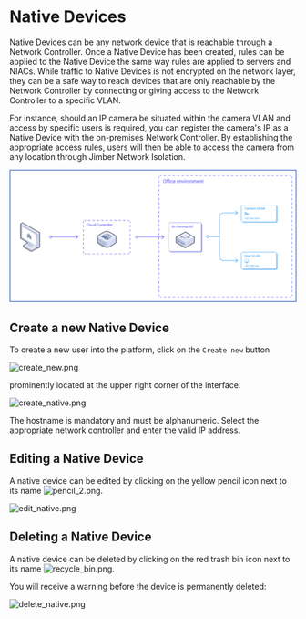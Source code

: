 # Native Devices

Native Devices can be any network device that is reachable through a Network Controller. Once a Native Device has been created, rules can be applied to the Native Device the same way rules are applied to servers and NIACs. While traffic to Native Devices is not encrypted on the network layer, they can be a safe way to reach devices that are only reachable by the Network Controller by connecting or giving access to the Network Controller to a specific VLAN.

For instance, should an IP camera be situated within the camera VLAN and access by specific users is required, you can register the camera's IP as a Native Device with the on-premises Network Controller. By establishing the appropriate access rules, users will then be able to access the camera from any location through Jimber Network Isolation.

![scheme1.png](scheme1.png)



## Create a new Native Device
To create a new user into the platform, click on the `Create new`  button

![create_new.png](/create_new.png)

prominently located at the upper right corner of the interface.


![create_native.png](/create_native.png ':size=500x350')
                    
The hostname is mandatory and must be alphanumeric. Select the appropriate network controller and enter the valid IP address.

## Editing a Native Device
  
 A native device can be edited by clicking on the yellow pencil icon next to its name ![pencil_2.png](/pencil_2.png).
 
  ![edit_native.png](/edit_native.png ':size=500x350')
  
  
  ## Deleting a Native Device

 A native device can be deleted by clicking on the red trash bin icon next to its name ![recycle_bin.png](/recycle_bin.png).
 
 You will receive a warning before the device is permanently deleted:
 
 ![delete_native.png](/delete_native.png ':size=500')
  